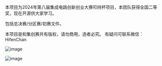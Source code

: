 本项目为2024年第八届集成电路创新创业大赛叩持杯项目，本团队获得全国二等奖，现在开源供大家学习。 

包括总决赛/分区赛/初赛文件。

本项目是和集创赛共有版权，请勿商用，违者必究。 有疑问可联系微信：HifenChan

![image](https://github.com/user-attachments/assets/2e2abdf2-3f18-410f-b3c3-83ec7f14bad3)

![image](https://github.com/user-attachments/assets/7770e864-94e4-4c3c-a9cd-56ab45f30aac)


